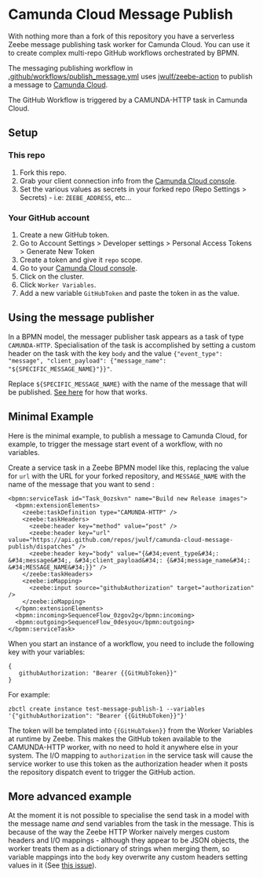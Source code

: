 # Camunda Cloud Message Publish

With nothing more than a fork of this repository you have a serverless Zeebe message publishing task worker for Camunda Cloud. You can use it to create complex multi-repo GitHub workflows orchestrated by BPMN.

The messaging publishing workflow in [.github/workflows/publish_message.yml](.github/workflows/publish_message.yml) uses [jwulf/zeebe-action](https://github.com/jwulf/zeebe-action) to publish a message to [Camunda Cloud](https://camunda.io).

The GitHub Workflow is triggered by a CAMUNDA-HTTP task in Camunda Cloud.

## Setup

### This repo

1. Fork this repo.
2. Grab your client connection info from the [Camunda Cloud console](https://console.cloud.camunda.io/).
3. Set the various values as secrets in your forked repo (Repo Settings > Secrets) - i.e: `ZEEBE_ADDRESS`, etc...

### Your GitHub account

1. Create a new GitHub token.
  1. Go to Account Settings > Developer settings > Personal Access Tokens > Generate New Token
  2. Create a token and give it `repo` scope.
2. Go to your [Camunda Cloud console](https://console.cloud.camunda.io/).
3. Click on the cluster.
4. Click `Worker Variables`.
5. Add a new variable `GitHubToken` and paste the token in as the value.

## Using the message publisher

In a BPMN model, the messager publisher task appears as a task of type `CAMUNDA-HTTP`. Specialisation of the task is accomplished by setting a custom header on the task with the key `body` and the value `{"event_type": "message", "client_payload": {"message_name": "${SPECIFIC_MESSAGE_NAME}"}}"`. 

Replace `${SPECIFIC_MESSAGE_NAME}` with the name of the message that will be published. [See here](https://github.com/zeebe-io/zeebe-http-worker/issues/45#issuecomment-577532830) for how that works.

## Minimal Example

Here is the minimal example, to publish a message to Camunda Cloud, for example, to trigger the message start event of a workflow, with no variables.

Create a service task in a Zeebe BPMN model like this, replacing the value for `url` with the URL for your forked repository, and `MESSAGE_NAME` with the name of the message that you want to send :

```
<bpmn:serviceTask id="Task_0ozskvn" name="Build new Release images">
  <bpmn:extensionElements>
    <zeebe:taskDefinition type="CAMUNDA-HTTP" />
    <zeebe:taskHeaders>
      <zeebe:header key="method" value="post" />
      <zeebe:header key="url" value="https://api.github.com/repos/jwulf/camunda-cloud-message-publish/dispatches" />
      <zeebe:header key="body" value="{&#34;event_type&#34;: &#34;message&#34;, &#34;client_payload&#34;: {&#34;message_name&#34;: &#34;MESSAGE_NAME&#34;}}" />
    </zeebe:taskHeaders>
    <zeebe:ioMapping>
      <zeebe:input source="githubAuthorization" target="authorization" />
    </zeebe:ioMapping>
  </bpmn:extensionElements>
  <bpmn:incoming>SequenceFlow_0zgov2g</bpmn:incoming>
  <bpmn:outgoing>SequenceFlow_0desyou</bpmn:outgoing>
</bpmn:serviceTask>
```

When you start an instance of a workflow, you need to include the following key with your variables:

```
{
   githubAuthorization: "Bearer {{GitHubToken}}"
}
```

For example:

```
zbctl create instance test-message-publish-1 --variables '{"githubAuthorization": "Bearer {{GitHubToken}}"}'
```

The token will be templated into `{{GitHubToken}}` from the Worker Variables at runtime by Zeebe. This makes the GitHub token available to the CAMUNDA-HTTP worker, with no need to hold it anywhere else in your system.  The I/O mapping to `authorization` in the service task will cause the service worker to use this token as the authorization header when it  posts the repository dispatch event to trigger the GitHub action.

## More advanced example

At the moment it is not possible to specialise the send task in a model with the message name _and_ send variables from the task in the message. This is because of the way the Zeebe HTTP Worker naively merges custom headers and I/O mappings - although they appear to be JSON objects, the worker treats them as a dictionary of strings when merging them, so variable mappings into the `body` key overwrite any custom headers setting values in it (See [this issue](https://github.com/zeebe-io/zeebe-http-worker/issues/47)). 
